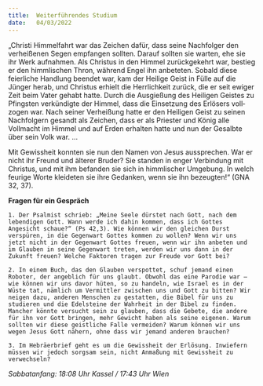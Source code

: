 ```yaml
---
title:  Weiterführendes Studium
date:   04/03/2022
---
```


„Christi Himmelfahrt war das Zeichen dafür, dass seine Nachfolger den verheißenen Segen empfangen sollten. Darauf sollten sie warten, ehe sie ihr Werk aufnahmen. Als Christus in den Himmel zurückgekehrt war, bestieg er den himmlischen Thron, während Engel ihn anbeteten. Sobald diese feier­liche Handlung beendet war, kam der Heilige Geist in Fülle auf die Jünger ­herab, und Christus erhielt die Herrlichkeit zurück, die er seit ewiger Zeit beim Vater gehabt hatte. Durch die Ausgießung des Heiligen Geistes zu Pfingsten verkündigte der Himmel, dass die Einsetzung des Erlösers voll­zogen war. Nach seiner Verheißung hatte er den Heiligen Geist zu seinen Nachfolgern gesandt als Zeichen, dass er als Priester und König alle Vollmacht im Himmel und auf Erden erhalten hatte und nun der Gesalbte über sein Volk war. …

Mit Gewissheit konnten sie nun den Namen von Jesus aussprechen. War er nicht ihr Freund und älterer Bruder? Sie standen in enger Verbindung mit Christus, und mit ihm befanden sie sich in himmlischer Umgebung. In welch feurige Worte kleideten sie ihre Gedanken, wenn sie ihn bezeugten!“ (GNA 32, 37).

**Fragen für ein Gespräch**

`1. Der Psalmist schrieb: „Meine Seele dürstet nach Gott, nach dem lebendigen Gott. Wann werde ich dahin kommen, dass ich Gottes Angesicht schaue?“ (Ps 42,3). Wie können wir den gleichen Durst verspüren, in die Gegenwart Gottes kommen zu wollen? Wenn wir uns jetzt nicht in der Gegenwart Gottes freuen, wenn wir ihn anbeten und im Glauben in seine Gegenwart treten, werden wir uns dann in der Zukunft freuen? Welche Faktoren tragen zur Freude vor Gott bei?`

`2. In einem Buch, das den Glauben verspottet, schuf jemand einen Roboter, der angeblich für uns glaubt. Obwohl das eine Parodie war – wie können wir uns davor hüten, so zu handeln, wie Israel es in der Wüste tat, nämlich um Vermittler zwischen uns und Gott zu bitten? Wir neigen dazu, anderen Menschen zu gestatten, die Bibel für uns zu studieren und die Edelsteine der Wahrheit in der Bibel zu finden. Mancher könnte versucht sein zu glauben, dass die Gebete, die andere für ihn vor Gott bringen, mehr Gewicht haben als seine eigenen. Warum sollten wir diese geistliche Falle vermeiden? Warum können wir uns wegen Jesus Gott nähern, ohne dass wir jemand anderen brauchen?`

`3. Im Hebräerbrief geht es um die Gewissheit der Erlösung. Inwiefern müssen wir jedoch sorgsam sein, nicht Anmaßung mit Gewissheit zu verwechseln?`

_Sabbatanfang: 18:08 Uhr Kassel / 17:43 Uhr Wien_